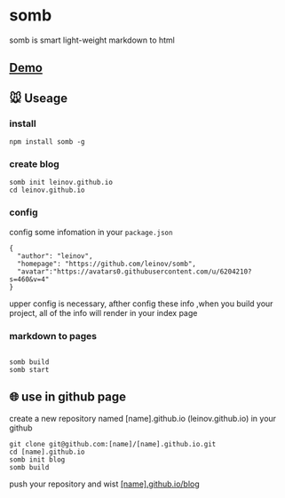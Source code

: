 # somb

somb is smart light-weight markdown to html 

## [Demo](http://leinov.github.io/blog)
## 🐭 Useage
### install 
```
npm install somb -g
```
### create blog 

```
somb init leinov.github.io
cd leinov.github.io
```
### config 
config some infomation in your ```package.json```

```
{
  "author": "leinov",
  "homepage": "https://github.com/leinov/somb",
  "avatar":"https://avatars0.githubusercontent.com/u/6204210?s=460&v=4"
}
```
upper config is necessary, afther config these info ,when you build your project, all of the info will render in your index page

### markdown to pages

```

somb build
somb start
```
## 🌐 use in github page
 create a new repository named [name].github.io (leinov.github.io) in your github 
 ```
 git clone git@github.com:[name]/[name].github.io.git
 cd [name].github.io
 somb init blog
 somb build
 ```
 push your repository and wist [[name].github.io/blog](http://leinov.github.io/blog)